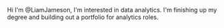 Hi I'm @LiamJameson, I'm interested in data analytics. I'm finishing up my degree and building out a portfolio for analytics roles.
